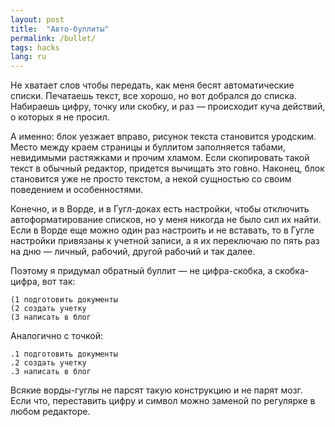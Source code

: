 ```yaml
---
layout: post
title:  "Авто-буллиты"
permalink: /bullet/
tags: hacks
lang: ru
---
```


Не хватает слов чтобы передать, как меня бесят автоматические списки. Печатаешь
текст, все хорошо, но вот добрался до списка. Набираешь цифру, точку или скобку,
и раз — происходит куча действий, о которых я не просил.

А именно: блок уезжает вправо, рисунок текста становится уродским. Место между
краем страницы и буллитом заполняется табами, невидимыми растяжками и прочим
хламом. Если скопировать такой текст в обычный редактор, придется вычищать это
говно. Наконец, блок становится уже не просто текстом, а некой сущностью со
своим поведением и особенностями.

Конечно, и в Ворде, и в Гугл-доках есть настройки, чтобы отключить
автоформатирование списков, но у меня никогда не было сил их найти. Если в Ворде
еще можно один раз настроить и не вставать, то в Гугле настройки привязаны к
учетной записи, а я их переключаю по пять раз на дню — личный, рабочий, другой
рабочий и так далее.

Поэтому я придумал обратный буллит — не цифра-скобка, а скобка-цифра, вот так:

~~~
(1 подготовить документы
(2 создать учетку
(3 написать в блог
~~~

Аналогично с точкой:

~~~
.1 подготовить документы
.2 создать учетку
.3 написать в блог
~~~

Всякие ворды-гуглы не парсят такую конструкцию и не парят мозг. Если что,
переставить цифру и символ можно заменой по регулярке в любом редакторе.
